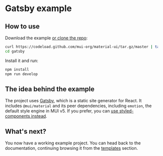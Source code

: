 # Gatsby example

## How to use

Download the example [or clone the repo](https://github.com/mui-org/material-ui):

<!-- #default-branch-switch -->

```sh
curl https://codeload.github.com/mui-org/material-ui/tar.gz/master | tar -xz --strip=2  material-ui-master/examples/gatsby
cd gatsby
```

Install it and run:

```sh
npm install
npm run develop
```

## The idea behind the example

The project uses [Gatsby](https://github.com/gatsbyjs/gatsby), which is a static site generator for React.
It includes `@mui/material` and its peer dependencies, including `emotion`, the default style engine in MUI v5.
If you prefer, you can [use styled-components instead](https://mui.com/guides/interoperability/#styled-components).

## What's next?

<!-- #default-branch-switch -->

You now have a working example project.
You can head back to the documentation, continuing browsing it from the [templates](https://mui.com/getting-started/templates/) section.
